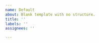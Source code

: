 ```yaml
---
name: Default
about: Blank template with no structure.
title: ''
labels: ''
assignees: ''

---
```


